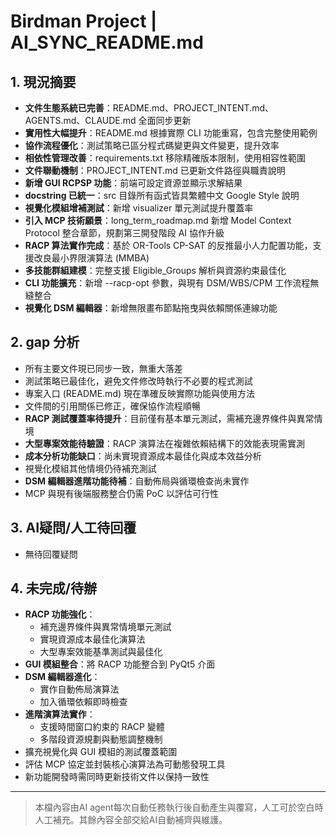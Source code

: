 <!-- 由AI自動產生/維護，記錄現況/gap/未完成任務，交辦/trace必讀。 -->

# Birdman Project | AI_SYNC_README.md

## 1. 現況摘要
- **文件生態系統已完善**：README.md、PROJECT_INTENT.md、AGENTS.md、CLAUDE.md 全面同步更新
- **實用性大幅提升**：README.md 根據實際 CLI 功能重寫，包含完整使用範例
- **協作流程優化**：測試策略已區分程式碼變更與文件變更，提升效率
- **相依性管理改善**：requirements.txt 移除精確版本限制，使用相容性範圍
- **文件聯動機制**：PROJECT_INTENT.md 已更新文件路徑與職責說明
- **新增 GUI RCPSP 功能**：前端可設定資源並顯示求解結果
- **docstring 已統一**：src 目錄所有函式皆具繁體中文 Google Style 說明
- **視覺化模組增補測試**：新增 visualizer 單元測試提升覆蓋率
- **引入 MCP 技術願景**：long_term_roadmap.md 新增 Model Context Protocol 整合章節，規劃第三開發階段 AI 協作升級
- **RACP 算法實作完成**：基於 OR-Tools CP-SAT 的反推最小人力配置功能，支援改良最小界限演算法 (MMBA)
- **多技能群組建模**：完整支援 Eligible_Groups 解析與資源約束最佳化
- **CLI 功能擴充**：新增 --racp-opt 參數，與現有 DSM/WBS/CPM 工作流程無縫整合
- **視覺化 DSM 編輯器**：新增無限畫布節點拖曳與依賴關係連線功能

## 2. gap 分析
- 所有主要文件現已同步一致，無重大落差
- 測試策略已最佳化，避免文件修改時執行不必要的程式測試
- 專案入口 (README.md) 現在準確反映實際功能與使用方法
- 文件間的引用關係已修正，確保協作流程順暢
- **RACP 測試覆蓋率待提升**：目前僅有基本單元測試，需補充邊界條件與異常情境
- **大型專案效能待驗證**：RACP 演算法在複雜依賴結構下的效能表現需實測
- **成本分析功能缺口**：尚未實現資源成本最佳化與成本效益分析
- 視覺化模組其他情境仍待補充測試
- **DSM 編輯器進階功能待補**：自動佈局與循環檢查尚未實作
- MCP 與現有後端服務整合仍需 PoC 以評估可行性

## 3. AI疑問/人工待回覆
- 無待回覆疑問

## 4. 未完成/待辦
- **RACP 功能強化**：
  - 補充邊界條件與異常情境單元測試
  - 實現資源成本最佳化演算法
  - 大型專案效能基準測試與最佳化
- **GUI 模組整合**：將 RACP 功能整合到 PyQt5 介面
- **DSM 編輯器進化**：
  - 實作自動佈局演算法
  - 加入循環依賴即時檢查
- **進階演算法實作**：
  - 支援時間窗口約束的 RACP 變體
  - 多階段資源規劃與動態調整機制
- 擴充視覺化與 GUI 模組的測試覆蓋範圍
- 評估 MCP 協定並封裝核心演算法為可動態發現工具
- 新功能開發時需同時更新技術文件以保持一致性

---
> 本檔內容由AI agent每次自動任務執行後自動產生與覆寫，人工可於空白時人工補充。其餘內容全部交給AI自動補齊與維護。

